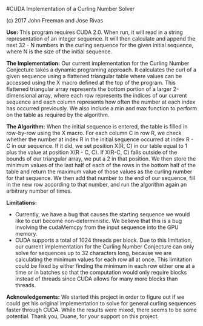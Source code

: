 #CUDA Implementation of a Curling Number Solver

(c) 2017 John Freeman and Jose Rivas

<b>Use:</b>
This program requires CUDA 2.0. When run, it will read in a string representation of an integer sequence. It will then calculate and append the next 32 - N numbers in the curling sequence for the given initial sequence, where N is the size of the initial sequence.

<b>The Implementation:</b>
Our current implementation for the Curling Number Conjecture takes a dynamic programing approach. It calculates the curl of a given sequence using a flattened triangular table where values can be accessed using the X macro defined at the top of the program. This flattened triangular array represents the bottom portion of a larger 2-dimensional array, where each row represents the indices of our current sequence and each column represents how often the number at each index has occurred previously. We also include a min and max function to perform on the table as required by the algorithm.

<b>The Algorithm:</b>
When the initial sequence is entered, the table is filled in row-by-row using the X macro. For each column C in row R, we check whether the number at index R in the initial sequence occurred at index R - C in our sequence. If it did, we set position X(R, C) in our table equal to 1 plus the value at position X(R - C, C). If X(R-C, C) falls outside of the bounds of our triangular array, we put a 2 in that position. We then store the minimum values of the last half of each of the rows in the bottom half of the table and return the maximum value of those values as the curling number for that sequence. We then add that number to the end of our sequence, fill in the new row according to that number, and run the algorithm again an arbitrary number of times.

<b>Limitations:</b>
<ul>
<li>
Currently, we have a bug that causes the starting sequence we would like to curl become non-deterministic. We believe that this is a bug involving the cudaMemcpy from the input sequence into the GPU memory.
</li>
<li>
CUDA supports a total of 1024 threads per block. Due to this limitation, our current implementation for the Curling Number Conjecture can only solve for sequences up to 32 characters long, because we are calculating the minimum values for each row all at once. This limitation could be fixed by either finding the minimum in each row either one at a time or in batches so that the computation would only require blocks instead of threads since CUDA allows for many more blocks than threads.
</li>
</ul>
<b>Acknowledgements:</b>
We started this project in order to figure out if we could get his original implementation to solve for general curling sequences faster through CUDA. While the results were mixed, there seems to be some potential. Thank you, Duane, for your support on this project.
